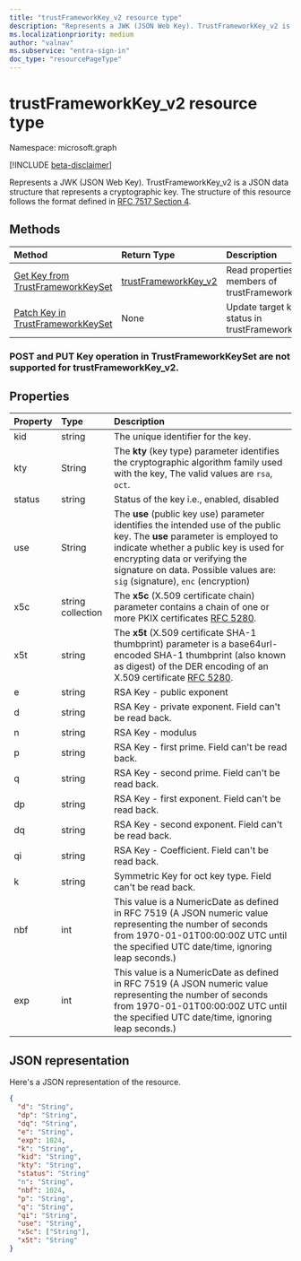 ```yaml
---
title: "trustFrameworkKey_v2 resource type"
description: "Represents a JWK (JSON Web Key). TrustFrameworkKey_v2 is a JSON data structure that represents a cryptographic key. The structure of this resource follows the format defined in RFC 7517 Section 4."
ms.localizationpriority: medium
author: "valnav"
ms.subservice: "entra-sign-in"
doc_type: "resourcePageType"
---
```


# trustFrameworkKey_v2 resource type

Namespace: microsoft.graph

[!INCLUDE [beta-disclaimer](../../includes/beta-disclaimer.md)]

Represents a JWK (JSON Web Key). TrustFrameworkKey_v2 is a JSON data structure that represents a cryptographic key. The structure of this resource follows the format defined in [RFC 7517 Section 4](https://tools.ietf.org/html/rfc7517#section-4).

## Methods

| Method       | Return Type | Description |
|:-------------|:------------|:------------|
| [Get Key from TrustFrameworkKeySet](../api/trustframeworkkeyset-getkey.md)       | [trustFrameworkKey_v2](trustframeworkkey_v2.md)  | Read properties and members of trustFrameworkKeySet.                                                 |
| [Patch Key in TrustFrameworkKeySet](../api/trustframeworkkeyset-patchkeystatus.md)       | None                                  | Update target key status in trustFrameworkKeySet.

### POST and PUT Key operation in TrustFrameworkKeySet are not supported for trustFrameworkKey_v2.

## Properties

| Property     | Type        | Description |
|:-------------|:------------|:------------|
| kid | string | The unique identifier for the key.   |
| kty | String | The **kty** (key type) parameter identifies the cryptographic algorithm family used with the key, The valid values are `rsa`, `oct`. |
| status | string  | Status of the key i.e., enabled, disabled |
| use | String | The **use** (public key use) parameter identifies the intended use of the public key.  The **use** parameter is employed to indicate whether a public key is used for encrypting data or verifying the signature on data. Possible values are: `sig` (signature), `enc` (encryption)  |
| x5c | string collection | The **x5c** (X.509 certificate chain) parameter contains a chain of one or more PKIX certificates [RFC 5280](https://tools.ietf.org/html/rfc5280). |
| x5t | string | The **x5t** (X.509 certificate SHA-1 thumbprint) parameter is a base64url-encoded SHA-1 thumbprint (also known as digest) of the DER encoding of an X.509 certificate [RFC 5280](https://tools.ietf.org/html/rfc5280). |
| e | string | RSA Key - public exponent |
| d| string | RSA Key - private exponent. Field can't be read back. |
| n | string | RSA Key - modulus |
| p | string | RSA Key - first prime. Field can't be read back. |
| q | string | RSA Key - second prime. Field can't be read back. |
| dp | string | RSA Key - first exponent. Field can't be read back. |
| dq | string | RSA Key - second exponent. Field can't be read back. |
| qi | string | RSA Key - Coefficient. Field can't be read back. |
| k | string | Symmetric Key for oct key type. Field can't be read back.   |
| nbf | int | This value is a NumericDate as defined in RFC 7519 (A JSON numeric value representing the number of seconds from 1970-01-01T00:00:00Z UTC until the specified UTC date/time, ignoring leap seconds.) |
| exp | int | This value is a NumericDate as defined in RFC 7519 (A JSON numeric value representing the number of seconds from 1970-01-01T00:00:00Z UTC until the specified UTC date/time, ignoring leap seconds.) |

## JSON representation

Here's a JSON representation of the resource.

<!-- {
  "blockType": "resource",
  "optionalProperties": [

  ],
  "@odata.type": "microsoft.graph.trustFrameworkKey_v2",
  "baseType": null
}-->

```json
{
  "d": "String",
  "dp": "String",
  "dq": "String",
  "e": "String",
  "exp": 1024,
  "k": "String",
  "kid": "String",
  "kty": "String",
  "status": "String"
  "n": "String",
  "nbf": 1024,
  "p": "String",
  "q": "String",
  "qi": "String",
  "use": "String",
  "x5c": ["String"],
  "x5t": "String"
}
```

<!-- uuid: 16cd6b66-4b1a-43a1-adaf-3a886856ed98
2019-02-04 14:57:30 UTC -->
<!-- {
  "type": "#page.annotation",
  "description": "trustFrameworkKey_v2 resource",
  "keywords": "",
  "section": "documentation",
  "tocPath": ""
}-->


